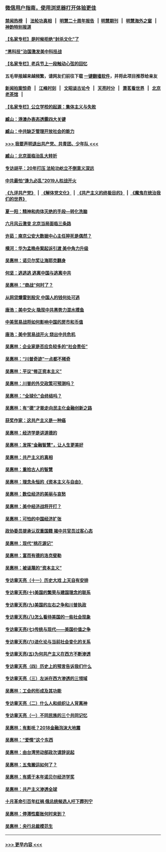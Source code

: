 ### [微信用户指南，使用浏览器打开体验更佳](https://github.com/gfw-breaker/banned-news1/blob/master/indexes/wechat-guide.md?t=0)
#### [禁闻热榜](热点新闻.md?t=0)  &nbsp;&nbsp;|&nbsp;&nbsp; [法轮功真相](https://github.com/gfw-breaker/truth/blob/master/README.md?t=0) &nbsp;&nbsp;|&nbsp;&nbsp; [明慧二十周年报告](https://github.com/gfw-breaker/mh-reports/blob/master/README.md?t=0) &nbsp;&nbsp;|&nbsp;&nbsp;[明慧期刊](https://github.com/gfw-breaker/mh-qikan) &nbsp;&nbsp;|&nbsp;&nbsp; [明慧海外之窗](https://github.com/gfw-breaker/mh-news/blob/master/README.md?t=0) &nbsp;&nbsp;|&nbsp;&nbsp; [神韵特别报道](https://github.com/gfw-breaker/mh-news/blob/master/shenyun.md?t=0)
#### [【名家专栏】是时候拒绝“封杀文化”了](../pages/nsc423/n11814093.md?t=02172222) 
#### [“黑科技”治国激发美中科技战](../pages/nsc423/n11638056.md?t=02172222) 
#### [【名家专栏】老兵节上一段触动心弦的回忆](../pages/nsc423/n11646016.md?t=02172222) 
#### 五毛举报越来越频繁，请网友们前往下载 [一键翻墙软件](https://github.com/gfw-breaker/ssr-accounts)，并将此项目推荐给亲友
#### [新闻拍案惊奇](https://github.com/gfw-breaker/banned-news1/blob/master/pages/link4.md) &nbsp;&nbsp;|&nbsp;&nbsp; [江峰时刻](https://github.com/gfw-breaker/banned-news1/blob/master/pages/link4.md) &nbsp;&nbsp;|&nbsp;&nbsp; [文昭谈古论今](https://github.com/gfw-breaker/banned-news1/blob/master/pages/link4.md) &nbsp;&nbsp;|&nbsp;&nbsp; [天亮时分](https://github.com/gfw-breaker/banned-news1/blob/master/pages/link4.md) &nbsp;&nbsp;|&nbsp;&nbsp; [萧茗看世界](https://github.com/gfw-breaker/banned-news1/blob/master/pages/link4.md) &nbsp;&nbsp;|&nbsp;&nbsp; [北京老茶馆](https://github.com/gfw-breaker/banned-news1/blob/master/pages/link4.md) &nbsp;&nbsp;|&nbsp;&nbsp; 
#### [【名家专栏】公立学校的起源：集体主义与失败](../pages/nsc423/n11601833.md?t=02172222) 
#### [臧山：港澳办表态透露四大关键](../pages/nsc423/n11421628.md?t=02172222) 
#### [臧山：中共缺乏管理开放社会的能力](../pages/nsc423/n11407457.md?t=02172222) 
#### [>>> 我要声明退出共产党、共青团、少年队 <<<](https://github.com/begood0513/goodnews/blob/master/quit/letter.md) 
#### [臧山：北京面临治乱大转折](../pages/nsc423/n11406895.md?t=02172222) 
#### [专访胡平：20年打压 法轮功屹立不倒意义深远](../pages/nsc423/n11398800.md?t=02172222) 
#### [中共最怕“逢九必乱”2019人权战开火](../pages/nsc423/n11385248.md?t=02172222) 
#### [《九评共产党》](https://github.com/begood0513/9ping.md/blob/master/README.md) &nbsp;|&nbsp; [《解体党文化》](../../../../jtdwh.md/blob/master/README.md)  &nbsp;|&nbsp; [《共产主义的终极目的》](../../../../gczydzjmd.md/blob/master/README.md) &nbsp;|&nbsp; [《魔鬼在统治我们的世界》](../../../../mgztzwmdsj.md/blob/master/README.md) 
#### [夏一阳：精神和肉体灭绝的手段—转化洗脑](../pages/nsc423/n11368250.md?t=02172222) 
#### [六月风云激变 北京当局面临三条路](../pages/nsc423/n11313668.md?t=02172222) 
#### [许茹：南京公安大数据中心主任猝死是偶然？](../pages/nsc423/n11064744.md?t=02172222) 
#### [横河：华为孟晚舟案起诉引渡 美中角力升级](../pages/nsc423/n11027230.md?t=02172222) 
#### [吴惠林：诺贝尔奖让海耶克翻身](../pages/nsc423/n10890049.md?t=02172222) 
#### [何坚：逃逃逃 逃离中国与逃离中共](../pages/nsc423/n10592891.md?t=02172222) 
#### [吴惠林：“商战”何时了？](../pages/nsc423/n10573558.md?t=02172222) 
#### [从网贷爆雷到股灾 中国人的钱何处可逃](../pages/nsc423/n10572800.md?t=02172222) 
#### [唐浩：美中交火 隐现中共黑势力混水摸鱼](../pages/nsc423/n10544040.md?t=02172222) 
#### [中美贸易战将如何影响中国的房市和币值](../pages/nsc423/n10543697.md?t=02172222) 
#### [唐浩：美中贸易战开火 烧出中共危机](../pages/nsc423/n10540126.md?t=02172222) 
#### [吴惠林：企业家是否应负较多的“社会责任”](../pages/nsc423/n10535022.md?t=02172222) 
#### [吴惠林：“川普奇迹”一点都不稀奇](../pages/nsc423/n10512808.md?t=02172222) 
#### [吴惠林：平议“修正资本主义”](../pages/nsc423/n10495724.md?t=02172222) 
#### [吴惠林：川普的外交政策可预测吗？](../pages/nsc423/n10462387.md?t=02172222) 
#### [吴惠林：“全球化”会终结吗？](../pages/nsc423/n10452838.md?t=02172222) 
#### [吴惠林：有“德”才能走向民主化金融创新之路](../pages/nsc423/n10432292.md?t=02172222) 
#### [获奖作家：这共产主义是一种癌](../pages/nsc423/n10431541.md?t=02172222) 
#### [吴惠林：经济学是讲道德的](../pages/nsc423/n10398014.md?t=02172222) 
#### [吴惠林：发挥“金融智慧”，让人生更美好](../pages/nsc423/n10375019.md?t=02172222) 
#### [吴惠林：共产主义的真相](../pages/nsc423/n10351394.md?t=02172222) 
#### [吴惠林：重拾古人的智慧](../pages/nsc423/n10337691.md?t=02172222) 
#### [吴惠林：理念永恒的《资本主义与自由》](../pages/nsc423/n10316274.md?t=02172222) 
#### [吴惠林：数位经济的美丽与哀愁](../pages/nsc423/n10292946.md?t=02172222) 
#### [吴惠林：美中经济战将开打？](../pages/nsc423/n10258825.md?t=02172222) 
#### [吴惠林：可怕的中国经济扩张](../pages/nsc423/n10219147.md?t=02172222) 
#### [政协委员提承认双重国籍 揭中共官员过客心态](../pages/nsc423/n10208809.md?t=02172222) 
#### [吴惠林：现代“桃花源记”](../pages/nsc423/n10185234.md?t=02172222) 
#### [吴惠林：富而有德的洛克斐勒](../pages/nsc423/n10142264.md?t=02172222) 
#### [吴惠林：被诬蔑的“资本主义”](../pages/nsc423/n10124816.md?t=02172222) 
#### [专访章天亮（十一）历史大戏 上天自有安排](../pages/nsc423/n10094905.md?t=02172222) 
#### [专访章天亮(十)美国的繁荣与建国理念的联系](../pages/nsc423/n10094899.md?t=02172222) 
#### [专访章天亮(九)美国的左右之争和川普执政](../pages/nsc423/n10094889.md?t=02172222) 
#### [专访章天亮(八)怎么看待美国的一些社会现象](../pages/nsc423/n10094857.md?t=02172222) 
#### [专访章天亮(七)传统与现代——美国价值之争](../pages/nsc423/n10093140.md?t=02172222) 
#### [专访章天亮(六)进化论与当前社会变化的关系](../pages/nsc423/n10092036.md?t=02172222) 
#### [专访章天亮(五)为何共产主义在西方不断渗透](../pages/nsc423/n10083620.md?t=02172222) 
#### [专访章天亮（四）历史上的预言告诉我们什么](../pages/nsc423/n10083606.md?t=02172222) 
#### [专访章天亮（三）左派在西方渗透的三领域](../pages/nsc423/n10081115.md?t=02172222) 
#### [吴惠林：工会的形成及其功能](../pages/nsc423/n10080633.md?t=02172222) 
#### [专访章天亮（二）什么人和组织让人背离神](../pages/nsc423/n10076637.md?t=02172222) 
#### [专访章天亮（一）不同民族的三个共同记忆](../pages/nsc423/n10074188.md?t=02172222) 
#### [吴惠林：有影呒？2018金融泡沫大地震](../pages/nsc423/n10040534.md?t=02172222) 
#### [吴惠林：“爱情”这个东西](../pages/nsc423/n10019423.md?t=02172222) 
#### [吴惠林：由台湾劳动部政次请辞说起](../pages/nsc423/n9979679.md?t=02172222) 
#### [吴惠林：五鬼搬运如何了？](../pages/nsc423/n9925338.md?t=02172222) 
#### [吴惠林：有感于本年诺贝尔经济学奖](../pages/nsc423/n9871883.md?t=02172222) 
#### [吴惠林：共产主义渗透全球](../pages/nsc423/n9812748.md?t=02172222) 
#### [十月革命引百年红祸 俄总统候选人吁下葬列宁](../pages/nsc423/n9810182.md?t=02172222) 
#### [吴惠林：停滞性膨胀何时来到？](../pages/nsc423/n9764136.md?t=02172222) 
#### [吴惠林：央行总裁模范生](../pages/nsc423/n9728134.md?t=02172222) 

----
#### [ >>> 更早内容 <<< ](../indexes/nsc423-earlier.md)
